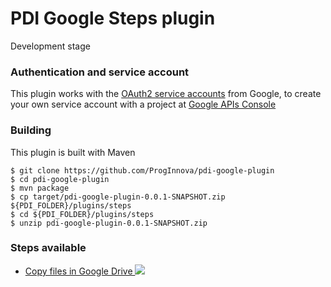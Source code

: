 # PDI Google Steps plugin #

Development stage

### Authentication and service account ###
This plugin works with the [OAuth2 service accounts](https://developers.google.com/identity/protocols/OAuth2ServiceAccount) from Google, to create your own service account with a project at [Google APIs Console](https://console.developers.google.com)

### Building ###
This plugin is built with Maven
```shell
$ git clone https://github.com/ProgInnova/pdi-google-plugin
$ cd pdi-google-plugin
$ mvn package
$ cp target/pdi-google-plugin-0.0.1-SNAPSHOT.zip ${PDI_FOLDER}/plugins/steps
$ cd ${PDI_FOLDER}/plugins/steps
$ unzip pdi-google-plugin-0.0.1-SNAPSHOT.zip
```

### Steps available ###

* [Copy files in Google Drive ![][1]](mdoc/drivecopystep.md)


[1]:src/main/resources/drivecopy.svg
